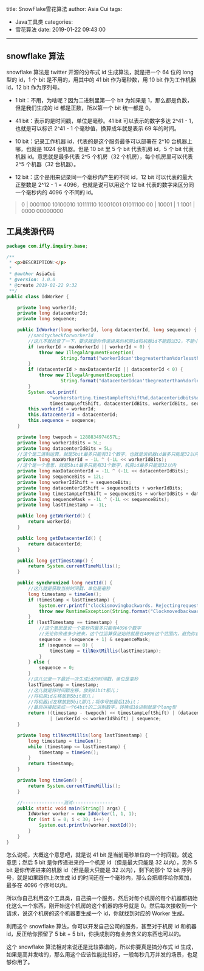 title: SnowFlake雪花算法
author: Asia Cui
tags:
  - Java工具类
categories:
  - 雪花算法
date: 2019-01-22 09:43:00
---
## snowflake 算法

snowflake 算法是 twitter 开源的分布式 id 生成算法，就是把一个 64 位的 long 型的 id，1 个 bit 是不用的，用其中的 41 bit 作为毫秒数，用 10 bit 作为工作机器 id，12 bit 作为序列号。

*   1 bit：不用，为啥呢？因为二进制里第一个 bit 为如果是 1，那么都是负数，但是我们生成的 id 都是正数，所以第一个 bit 统一都是 0。

*   41 bit：表示的是时间戳，单位是毫秒。41 bit 可以表示的数字多达 2^41 - 1，也就是可以标识 2^41 - 1 个毫秒值，换算成年就是表示 69 年的时间。

*   10 bit：记录工作机器 id，代表的是这个服务最多可以部署在 2^10 台机器上哪，也就是 1024 台机器。但是 10 bit 里 5 个 bit 代表机房 id，5 个 bit 代表机器 id。意思就是最多代表 2^5 个机房（32 个机房），每个机房里可以代表 2^5 个机器（32 台机器）。

*   12 bit：这个是用来记录同一个毫秒内产生的不同 id，12 bit 可以代表的最大正整数是 2^12 - 1 = 4096，也就是说可以用这个 12 bit 代表的数字来区分同一个毫秒内的 4096 个不同的 id。

> 0 | 0001100 10100010 10111110 10001001 01011100 00 | 10001 | 1 1001 | 0000 00000000

## 工具类源代码

```java
package com.ifly.inquiry.base;

/**
 * <p>DESCRIPTION:</p>
 *
 * @author AsiaCui
 * @version: 1.0.0
 * @create 2019-01-22 9:32
 **/
public class IdWorker {

    private long workerId;
    private long datacenterId;
    private long sequence;

    public IdWorker(long workerId, long datacenterId, long sequence) {
        //sanitycheckforworkerId
        //这儿不就检查了一下，要求就是你传递进来的机房id和机器id不能超过32，不能小于0
        if (workerId > maxWorkerId || workerId < 0) {
            throw new IllegalArgumentException(
                    String.format("workerIdcan'tbegreaterthan%dorlessthan0", maxWorkerId));
        }
        if (datacenterId > maxDatacenterId || datacenterId < 0) {
            throw new IllegalArgumentException(
                    String.format("datacenterIdcan'tbegreaterthan%dorlessthan0", maxDatacenterId));
        }
        System.out.printf(
                "workerstarting.timestampleftshift%d,datacenteridbits%d,workeridbits%d,sequencebits%d,workerid%d",
                timestampLeftShift, datacenterIdBits, workerIdBits, sequenceBits, workerId);
        this.workerId = workerId;
        this.datacenterId = datacenterId;
        this.sequence = sequence;
    }

    private long twepoch = 1288834974657L;
    private long workerIdBits = 5L;
    private long datacenterIdBits = 5L;
    //这个是二进制运算，就是5bit最多只能有31个数字，也就是说机器id最多只能是32以内
    private long maxWorkerId = -1L ^ (-1L << workerIdBits);
    //这个是一个意思，就是5bit最多只能有31个数字，机房id最多只能是32以内
    private long maxDatacenterId = -1L ^ (-1L << datacenterIdBits);
    private long sequenceBits = 12L;
    private long workerIdShift = sequenceBits;
    private long datacenterIdShift = sequenceBits + workerIdBits;
    private long timestampLeftShift = sequenceBits + workerIdBits + datacenterIdBits;
    private long sequenceMask = -1L ^ (-1L << sequenceBits);
    private long lastTimestamp = -1L;

    public long getWorkerId() {
        return workerId;
    }

    public long getDatacenterId() {
        return datacenterId;
    }

    public long getTimestamp() {
        return System.currentTimeMillis();
    }

    public synchronized long nextId() {
        //这儿就是获取当前时间戳，单位是毫秒
        long timestamp = timeGen();
        if (timestamp < lastTimestamp) {
            System.err.printf("clockismovingbackwards. Rejectingrequestsuntil%d.", lastTimestamp);
            throw new RuntimeException(String.format("Clockmovedbackwards. Refusingtogenerateidfor%dmilliseconds", lastTimestamp - timestamp));
        }
        if (lastTimestamp == timestamp) {
            //这个意思是说一个毫秒内最多只能有4096个数字
            //无论你传递多少进来，这个位运算保证始终就是在4096这个范围内，避免你自己传递个sequence超过了4096这个范围
            sequence = (sequence + 1) & sequenceMask;
            if (sequence == 0) {
                timestamp = tilNextMillis(lastTimestamp);
            }
        } else {
            sequence = 0;
        }
        //这儿记录一下最近一次生成id的时间戳，单位是毫秒
        lastTimestamp = timestamp;
        //这儿就是将时间戳左移，放到41bit那儿；
        //将机房id左移放到5bit那儿；
        //将机器id左移放到5bit那儿；将序号放最后12bit；
        //最后拼接起来成一个64bit的二进制数字，转换成10进制就是个long型
        return ((timestamp - twepoch) << timestampLeftShift) | (datacenterId << datacenterIdShift)
                | (workerId << workerIdShift) | sequence;
    }

    private long tilNextMillis(long lastTimestamp) {
        long timestamp = timeGen();
        while (timestamp <= lastTimestamp) {
            timestamp = timeGen();
        }
        return timestamp;
    }

    private long timeGen() {
        return System.currentTimeMillis();
    }

    //---------------测试---------------
    public static void main(String[] args) {
        IdWorker worker = new IdWorker(1, 1, 1);
        for (int i = 0; i < 30; i++) {
            System.out.println(worker.nextId());
        }
    }
}

```

怎么说呢，大概这个意思吧，就是说 41 bit 是当前毫秒单位的一个时间戳，就这意思；然后 5 bit 是你传递进来的一个机房 id（但是最大只能是 32 以内），另外 5 bit 是你传递进来的机器 id（但是最大只能是 32 以内），剩下的那个 12 bit 序列号，就是如果跟你上次生成 id 的时间还在一个毫秒内，那么会把顺序给你累加，最多在 4096 个序号以内。

所以你自己利用这个工具类，自己搞一个服务，然后对每个机房的每个机器都初始化这么一个东西，刚开始这个机房的这个机器的序号就是 0。然后每次接收到一个请求，说这个机房的这个机器要生成一个 id，你就找到对应的 Worker 生成。

利用这个 snowflake 算法，你可以开发自己公司的服务，甚至对于机房 id 和机器 id，反正给你预留了 5 bit + 5 bit，你换成别的有业务含义的东西也可以的。

这个 snowflake 算法相对来说还是比较靠谱的，所以你要真是搞分布式 id 生成，如果是高并发啥的，那么用这个应该性能比较好，一般每秒几万并发的场景，也足够你用了。